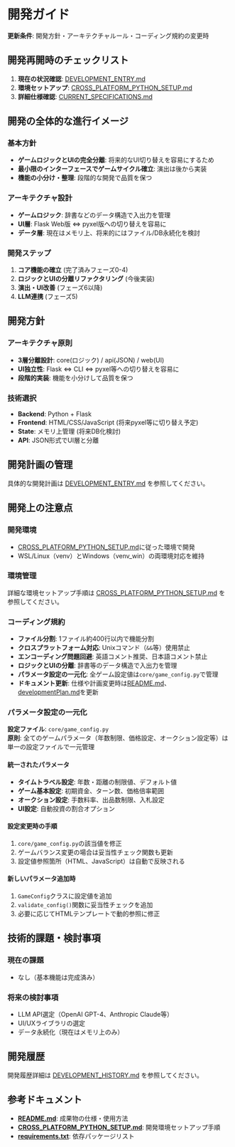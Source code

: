 # 開発ガイド

**更新条件**: 開発方針・アーキテクチャルール・コーディング規約の変更時

## 開発再開時のチェックリスト

1. **現在の状況確認**: [DEVELOPMENT_ENTRY.md](./DEVELOPMENT_ENTRY.md)
2. **環境セットアップ**: [CROSS_PLATFORM_PYTHON_SETUP.md](./CROSS_PLATFORM_PYTHON_SETUP.md)
3. **詳細仕様確認**: [CURRENT_SPECIFICATIONS.md](./CURRENT_SPECIFICATIONS.md)

## 開発の全体的な進行イメージ

### 基本方針
- **ゲームロジックとUIの完全分離**: 将来的なUI切り替えを容易にするため
- **最小限のインターフェースでゲームサイクル確立**: 演出は後から実装
- **機能の小分け・整理**: 段階的な開発で品質を保つ

### アーキテクチャ設計
- **ゲームロジック**: 辞書などのデータ構造で入出力を管理
- **UI層**: Flask Web版 ⇔ pyxel版への切り替えを容易に
- **データ層**: 現在はメモリ上、将来的にはファイル/DB永続化を検討

### 開発ステップ
1. **コア機能の確立** (完了済みフェーズ0-4)
2. **ロジックとUIの分離リファクタリング** (今後実装)
3. **演出・UI改善** (フェーズ6以降)
4. **LLM連携** (フェーズ5)

## 開発方針

### アーキテクチャ原則
- **3層分離設計**: core(ロジック) / api(JSON) / web(UI)
- **UI独立性**: Flask ⇔ CLI ⇔ pyxel等への切り替えを容易に
- **段階的実装**: 機能を小分けして品質を保つ

### 技術選択
- **Backend**: Python + Flask
- **Frontend**: HTML/CSS/JavaScript (将来pyxel等に切り替え予定)
- **State**: メモリ上管理 (将来DB化検討)
- **API**: JSON形式でUI層と分離

## 開発計画の管理

具体的な開発計画は [DEVELOPMENT_ENTRY.md](./DEVELOPMENT_ENTRY.md) を参照してください。

## 開発上の注意点

### 開発環境
- [CROSS_PLATFORM_PYTHON_SETUP.md](./CROSS_PLATFORM_PYTHON_SETUP.md)に従った環境で開発
- WSL/Linux（venv）とWindows（venv_win）の両環境対応を維持

### 環境管理
詳細な環境セットアップ手順は [CROSS_PLATFORM_PYTHON_SETUP.md](./CROSS_PLATFORM_PYTHON_SETUP.md) を参照してください。

### コーディング規約
- **ファイル分割**: 1ファイル約400行以内で機能分割
- **クロスプラットフォーム対応**: Unixコマンド（`&&`等）使用禁止
- **エンコーディング問題回避**: 英語コメント推奨、日本語コメント禁止
- **ロジックとUIの分離**: 辞書等のデータ構造で入出力を管理
- **パラメータ設定の一元化**: 全ゲーム設定値は`core/game_config.py`で管理
- **ドキュメント更新**: 仕様や計画変更時は[README.md](./README.md)、[developmentPlan.md](./developmentPlan.md)を更新

### パラメータ設定の一元化

**設定ファイル**: `core/game_config.py`  
**原則**: 全てのゲームパラメータ（年数制限、価格設定、オークション設定等）は単一の設定ファイルで一元管理

#### 統一されたパラメータ
- **タイムトラベル設定**: 年数・距離の制限値、デフォルト値
- **ゲーム基本設定**: 初期資金、ターン数、価格倍率範囲
- **オークション設定**: 手数料率、出品数制限、入札設定
- **UI設定**: 自動投資の割合オプション

#### 設定変更時の手順
1. `core/game_config.py`の該当値を修正
2. ゲームバランス変更の場合は妥当性チェック関数も更新
3. 設定値参照箇所（HTML、JavaScript）は自動で反映される

#### 新しいパラメータ追加時
1. `GameConfig`クラスに設定値を追加
2. `validate_config()`関数に妥当性チェックを追加
3. 必要に応じてHTMLテンプレートで動的参照に修正

## 技術的課題・検討事項

### 現在の課題
- なし（基本機能は完成済み）

### 将来の検討事項
- LLM API選定（OpenAI GPT-4、Anthropic Claude等）
- UI/UXライブラリの選定
- データ永続化（現在はメモリ上のみ）

## 開発履歴

開発履歴詳細は [DEVELOPMENT_HISTORY.md](./DEVELOPMENT_HISTORY.md) を参照してください。

## 参考ドキュメント

- **[README.md](./README.md)**: 成果物の仕様・使用方法
- **[CROSS_PLATFORM_PYTHON_SETUP.md](./CROSS_PLATFORM_PYTHON_SETUP.md)**: 開発環境セットアップ手順
- **[requirements.txt](./requirements.txt)**: 依存パッケージリスト
